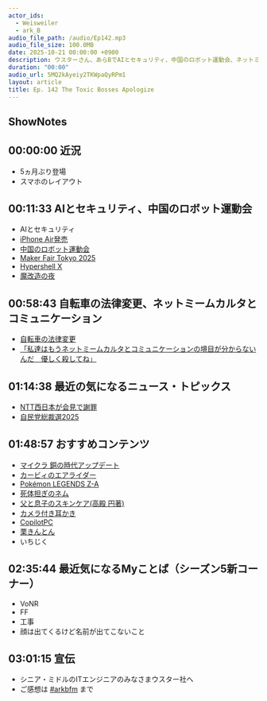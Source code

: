 ```yaml
---
actor_ids:
  - Weisweiler
  - ark_B
audio_file_path: /audio/Ep142.mp3
audio_file_size: 100.0MB
date: 2025-10-21 00:00:00 +0900
description: ウスターさん、あらBでAIとセキュリティ、中国のロボット運動会、ネットミームカルタとコミュニケーション、NTT西設定ミス通信障害、スキンケアなどについて話しました。
duration: "00:00"
audio_url: 5MQ2kAyeiy2TKWpaQyRPm1
layout: article
title: Ep. 142 The Toxic Bosses Apologize
---
```


## ShowNotes

## 00:00:00 近況

* 5ヵ月ぶり登場
* スマホのレイアウト

## 00:11:33 AIとセキュリティ、中国のロボット運動会

* AIとセキュリティ
* [iPhone Air発売](https://pc.watch.impress.co.jp/docs/topic/feature/2056128.html)
* [中国のロボット運動会](https://www.afpbb.com/articles/-/3592537)
* [Maker Fair Tokyo 2025](https://makezine.jp/event/mft2025/)
* [Hypershell X](https://jp.hypershell.tech/products/hypershell-x?variant=51406999093551)
* [魔改造の夜](https://x.com/makaizonet)

## 00:58:43 自転車の法律変更、ネットミームカルタとコミュニケーション

* [自転車の法律変更](https://www.npa.go.jp/bureau/traffic/bicycle/info.html)
* [「私達はもうネットミームカルタとコミュニケーションの境目が分からないんだ　優しく殺してね」](https://x.com/twi_yon/status/1849647087023161678)

## 01:14:38 最近の気になるニュース・トピックス

* [NTT西日本が会見で謝罪](https://www.youtube.com/live/KNtHHChG5kg)
* [自民党総裁選2025](https://www.jimin.jp/election/results/sousai25/)

## 01:48:57 おすすめコンテンツ

* [マイクラ 銅の時代アップデート](https://www.minecraft.net/ja-jp/article/play-the-copper-age-today-jp)
* [カービィのエアライダー](https://www.nintendo.com/jp/games/switch2/aaaba/index.html)
* [Pokémon LEGENDS Z-A](https://www.pokemon.co.jp/ex/legends_z-a/ja/)
* [死体担ぎのネム](https://amzn.to/3WPPAWu)
* [父と息子のスキンケア(高殿 円著)](https://amzn.to/4nefOwE)
* [カメラ付き耳かき](https://amzn.to/3Wd7xOF)
* [CopilotPC](https://amzn.to/47htdyd)
* [栗きんとん](https://www.enakawakamiya.co.jp/list/N1)
* いちじく

## 02:35:44 最近気になるMyことば（シーズン5新コーナー）

* VoNR
* FF
* 工事
* 顔は出てくるけど名前が出てこないこと

## 03:01:15 宣伝
* シニア・ミドルのITエンジニアのみなさまウスター社へ
* ご感想は [#arkbfm](https://twitter.com/hashtag/arkbfm?src=hashtag_click&f=live) まで